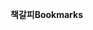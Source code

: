 <span data-ttu-id="91e5d-101">**책갈피**</span><span class="sxs-lookup"><span data-stu-id="91e5d-101">**Bookmarks**</span></span>